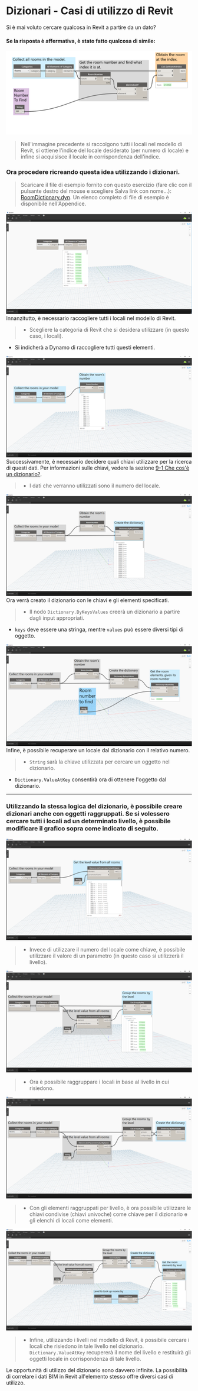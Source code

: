 

# Dizionari - Casi di utilizzo di Revit

Si è mai voluto cercare qualcosa in Revit a partire da un dato?

#### Se la risposta è affermativa, è stato fatto qualcosa di simile:

![IMMAGINE](images/9-4/9-4_roomLookupByIndex.png)

> Nell'immagine precedente si raccolgono tutti i locali nel modello di Revit, si ottiene l'indice del locale desiderato (per numero di locale) e infine si acquisisce il locale in corrispondenza dell'indice.

### Ora procedere ricreando questa idea utilizzando i dizionari.

> Scaricare il file di esempio fornito con questo esercizio (fare clic con il pulsante destro del mouse e scegliere Salva link con nome...): [RoomDictionary.dyn](datasets/9-4_roomDictionary.dyn). Un elenco completo di file di esempio è disponibile nell'Appendice.

![IMMAGINE](images/9-4/9-4_roomDictionary-01.png) Innanzitutto, è necessario raccogliere tutti i locali nel modello di Revit.

> * Scegliere la categoria di Revit che si desidera utilizzare (in questo caso, i locali).
* Si indicherà a Dynamo di raccogliere tutti questi elementi.

![IMMAGINE](images/9-4/9-4_roomDictionary-02.png) Successivamente, è necessario decidere quali chiavi utilizzare per la ricerca di questi dati. Per informazioni sulle chiavi, vedere la sezione [9-1 Che cos'è un dizionario?](9-1_What-is-a-dictionary,md).

> * I dati che verranno utilizzati sono il numero del locale.

![IMMAGINE](images/9-4/9-4_roomDictionary-03.png) Ora verrà creato il dizionario con le chiavi e gli elementi specificati.

> * Il nodo ```Dictionary.ByKeysValues``` creerà un dizionario a partire dagli input appropriati.
* ```keys``` deve essere una stringa, mentre ```values``` può essere diversi tipi di oggetto.

![IMMAGINE](images/9-4/9-4_roomDictionary-04.png) Infine, è possibile recuperare un locale dal dizionario con il relativo numero.

> * ```String``` sarà la chiave utilizzata per cercare un oggetto nel dizionario.
* ```Dictionary.ValueAtKey``` consentirà ora di ottenere l'oggetto dal dizionario.

---

### Utilizzando la stessa logica del dizionario, è possibile creare dizionari anche con oggetti raggruppati. Se si volessero cercare tutti i locali ad un determinato livello, è possibile modificare il grafico sopra come indicato di seguito.

![IMMAGINE](images/9-4/9-4_roomDictionary-05.png)

> * Invece di utilizzare il numero del locale come chiave, è possibile utilizzare il valore di un parametro (in questo caso si utilizzerà il livello).

![IMMAGINE](images/9-4/9-4_roomDictionary-06.png)

> * Ora è possibile raggruppare i locali in base al livello in cui risiedono.

![IMMAGINE](images/9-4/9-4_roomDictionary-07.png)

> * Con gli elementi raggruppati per livello, è ora possibile utilizzare le chiavi condivise (chiavi univoche) come chiave per il dizionario e gli elenchi di locali come elementi.

![IMMAGINE](images/9-4/9-4_roomDictionary-08.png)

> * Infine, utilizzando i livelli nel modello di Revit, è possibile cercare i locali che risiedono in tale livello nel dizionario. ```Dictionary.ValueAtKey``` recupererà il nome del livello e restituirà gli oggetti locale in corrispondenza di tale livello.

Le opportunità di utilizzo del dizionario sono davvero infinite. La possibilità di correlare i dati BIM in Revit all'elemento stesso offre diversi casi di utilizzo.

